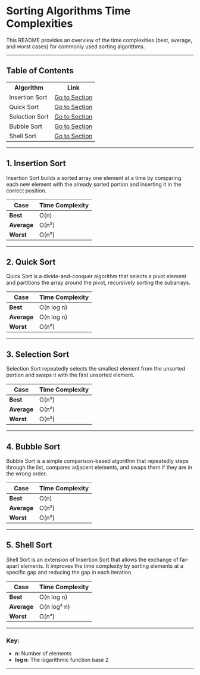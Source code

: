 # Sorting Algorithms Time Complexities

This README provides an overview of the time complexities (best, average, and worst cases) for commonly used sorting algorithms.

---

## Table of Contents

<div align="center">
  <table>
    <tr>
      <th>Algorithm</th>
      <th>Link</th>
    </tr>
    <tr>
      <td>Insertion Sort</td>
      <td><a href="#1-insertion-sort">Go to Section</a></td>
    </tr>
    <tr>
      <td>Quick Sort</td>
      <td><a href="#2-quick-sort">Go to Section</a></td>
    </tr>
    <tr>
      <td>Selection Sort</td>
      <td><a href="#3-selection-sort">Go to Section</a></td>
    </tr>
    <tr>
      <td>Bubble Sort</td>
      <td><a href="#4-bubble-sort">Go to Section</a></td>
    </tr>
    <tr>
      <td>Shell Sort</td>
      <td><a href="#5-shell-sort">Go to Section</a></td>
    </tr>
  </table>
</div>

---

## 1. Insertion Sort

Insertion Sort builds a sorted array one element at a time by comparing each new element with the already sorted portion and inserting it in the correct position.

| Case         | Time Complexity |
|--------------|-----------------|
| **Best**     | O(n)            |
| **Average**  | O(n²)           |
| **Worst**    | O(n²)           |

---

## 2. Quick Sort

Quick Sort is a divide-and-conquer algorithm that selects a pivot element and partitions the array around the pivot, recursively sorting the subarrays.

| Case         | Time Complexity |
|--------------|-----------------|
| **Best**     | O(n log n)      |
| **Average**  | O(n log n)      |
| **Worst**    | O(n²)           |

---

## 3. Selection Sort

Selection Sort repeatedly selects the smallest element from the unsorted portion and swaps it with the first unsorted element.

| Case         | Time Complexity |
|--------------|-----------------|
| **Best**     | O(n²)           |
| **Average**  | O(n²)           |
| **Worst**    | O(n²)           |

---

## 4. Bubble Sort

Bubble Sort is a simple comparison-based algorithm that repeatedly steps through the list, compares adjacent elements, and swaps them if they are in the wrong order.

| Case         | Time Complexity |
|--------------|-----------------|
| **Best**     | O(n)            |
| **Average**  | O(n²)           |
| **Worst**    | O(n²)           |

---

## 5. Shell Sort

Shell Sort is an extension of Insertion Sort that allows the exchange of far-apart elements. It improves the time complexity by sorting elements at a specific gap and reducing the gap in each iteration.

| Case         | Time Complexity |
|--------------|-----------------|
| **Best**     | O(n log n)      |
| **Average**  | O(n log² n)     |
| **Worst**    | O(n²)           |

---

### Key:
- **n**: Number of elements
- **log n**: The logarithmic function base 2

---
